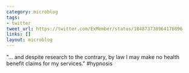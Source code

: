 ```yaml
---
category: microblog
tags:
- twitter
tweet_url: https://twitter.com/ExMember/status/184873738964176896
links: []
layout: microblog
---
```

"… and despite research to the contrary, by law I may make no health benefit claims for my services." #hypnosis
